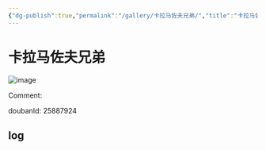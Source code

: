 ```yaml
---
{"dg-publish":true,"permalink":"/gallery/卡拉马佐夫兄弟/","title":"卡拉马佐夫兄弟","created":"2025-05-31T15:40:04.568+08:00"}
---
```



# 卡拉马佐夫兄弟

![image](https://hiraeth-picbed.oss-cn-beijing.aliyuncs.com/20250531154004.webp)

Comment: 



doubanId: 25887924

## log

